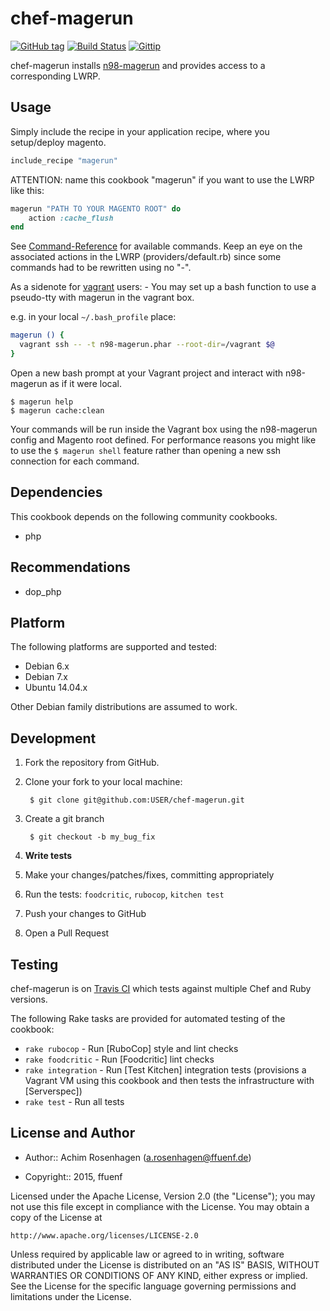 chef-magerun
============
[![GitHub tag](http://img.shields.io/github/tag/ffuenf/chef-magerun.svg)][tag]
[![Build Status](http://img.shields.io/travis/ffuenf/chef-magerun.svg)][travis]
[![Gittip](http://img.shields.io/gittip/arosenhagen.svg)][gittip]

[tag]: https://github.com/ffuenf/chef-magerun/tags
[travis]: https://travis-ci.org/ffuenf/chef-magerun
[gittip]: https://www.gittip.com/arosenhagen

chef-magerun installs [n98-magerun](https://github.com/netz98/n98-magerun) and provides access to a corresponding LWRP.

Usage
-----

Simply include the recipe in your application recipe, where you setup/deploy magento.
```ruby
include_recipe "magerun"
```

ATTENTION: name this cookbook "magerun" if you want to use the LWRP like this:
```ruby
magerun "PATH TO YOUR MAGENTO ROOT" do
	action :cache_flush
end
```

See [Command-Reference](https://github.com/netz98/n98-magerun/wiki/Command-Reference) for available commands.
Keep an eye on the associated actions in the LWRP (providers/default.rb) since some commands had to be rewritten using no "-".

As a sidenote for [vagrant](http://www.vagrantup.com) users: - You may set up a bash function to use a pseudo-tty with magerun in the vagrant box.

e.g. in your local `~/.bash_profile` place:
```bash
magerun () {
  vagrant ssh -- -t n98-magerun.phar --root-dir=/vagrant $@
}
```

Open a new bash prompt at your Vagrant project and interact with n98-magerun as if it were local.
```
$ magerun help
$ magerun cache:clean
```

Your commands will be run inside the Vagrant box using the n98-magerun config and Magento root defined.
For performance reasons you might like to use the `$ magerun shell` feature rather than opening a new ssh connection for each command.

Dependencies
------------

This cookbook depends on the following community cookbooks.

* php

Recommendations
---------------

* dop_php

Platform
--------

The following platforms are supported and tested:

* Debian 6.x
* Debian 7.x
* Ubuntu 14.04.x

Other Debian family distributions are assumed to work.

Development
-----------
1. Fork the repository from GitHub.
2. Clone your fork to your local machine:

        $ git clone git@github.com:USER/chef-magerun.git

3. Create a git branch

        $ git checkout -b my_bug_fix

4. **Write tests**
5. Make your changes/patches/fixes, committing appropriately
6. Run the tests: `foodcritic`, `rubocop`, `kitchen test`
7. Push your changes to GitHub
8. Open a Pull Request

Testing
-------

chef-magerun is on [Travis CI](http://travis-ci.org/ffuenf/chef-magerun) which tests against multiple Chef and Ruby versions.

The following Rake tasks are provided for automated testing of the cookbook:

* `rake rubocop` - Run [RuboCop] style and lint checks
* `rake foodcritic` - Run [Foodcritic] lint checks
* `rake integration` - Run [Test Kitchen] integration tests (provisions a
  Vagrant VM using this cookbook and then tests the infrastructure with
  [Serverspec])
* `rake test` - Run all tests

License and Author
------------------

- Author:: Achim Rosenhagen (<a.rosenhagen@ffuenf.de>)

- Copyright:: 2015, ffuenf

Licensed under the Apache License, Version 2.0 (the "License");
you may not use this file except in compliance with the License.
You may obtain a copy of the License at

    http://www.apache.org/licenses/LICENSE-2.0

Unless required by applicable law or agreed to in writing, software
distributed under the License is distributed on an "AS IS" BASIS,
WITHOUT WARRANTIES OR CONDITIONS OF ANY KIND, either express or implied.
See the License for the specific language governing permissions and
limitations under the License.
